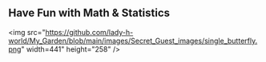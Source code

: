 ## Have Fun with Math & Statistics

<img src="https://github.com/lady-h-world/My_Garden/blob/main/images/Secret_Guest_images/single_butterfly.png" width=441" height="258" />
